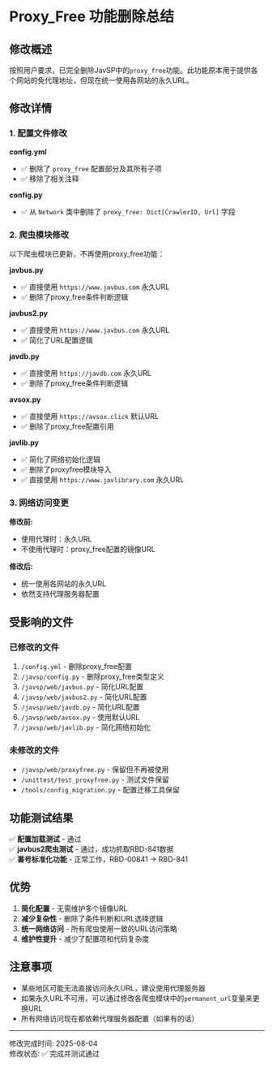 # Proxy_Free 功能删除总结

## 修改概述

按照用户要求，已完全删除JavSP中的`proxy_free`功能。此功能原本用于提供各个网站的免代理地址，但现在统一使用各网站的永久URL。

## 修改详情

### 1. 配置文件修改

**config.yml**
- ✅ 删除了 `proxy_free` 配置部分及其所有子项
- ✅ 移除了相关注释

**config.py**
- ✅ 从 `Network` 类中删除了 `proxy_free: Dict[CrawlerID, Url]` 字段

### 2. 爬虫模块修改

以下爬虫模块已更新，不再使用proxy_free功能：

**javbus.py**
- ✅ 直接使用 `https://www.javbus.com` 永久URL
- ✅ 删除了proxy_free条件判断逻辑

**javbus2.py** 
- ✅ 直接使用 `https://www.javbus.com` 永久URL
- ✅ 简化了URL配置逻辑

**javdb.py**
- ✅ 直接使用 `https://javdb.com` 永久URL
- ✅ 删除了proxy_free条件判断逻辑

**avsox.py**
- ✅ 直接使用 `https://avsox.click` 默认URL
- ✅ 删除了proxy_free配置引用

**javlib.py**
- ✅ 简化了网络初始化逻辑
- ✅ 删除了proxyfree模块导入
- ✅ 直接使用 `https://www.javlibrary.com` 永久URL

### 3. 网络访问变更

**修改前:**
- 使用代理时：永久URL
- 不使用代理时：proxy_free配置的镜像URL

**修改后:**
- 统一使用各网站的永久URL
- 依然支持代理服务器配置

## 受影响的文件

### 已修改的文件
1. `/config.yml` - 删除proxy_free配置
2. `/javsp/config.py` - 删除proxy_free类型定义  
3. `/javsp/web/javbus.py` - 简化URL配置
4. `/javsp/web/javbus2.py` - 简化URL配置
5. `/javsp/web/javdb.py` - 简化URL配置
6. `/javsp/web/avsox.py` - 使用默认URL
7. `/javsp/web/javlib.py` - 简化网络初始化

### 未修改的文件
- `/javsp/web/proxyfree.py` - 保留但不再被使用
- `/unittest/test_proxyfree.py` - 测试文件保留
- `/tools/config_migration.py` - 配置迁移工具保留

## 功能测试结果

✅ **配置加载测试** - 通过  
✅ **javbus2爬虫测试** - 通过，成功抓取RBD-841数据  
✅ **番号标准化功能** - 正常工作，RBD-00841 → RBD-841  

## 优势

1. **简化配置** - 无需维护多个镜像URL
2. **减少复杂性** - 删除了条件判断和URL选择逻辑
3. **统一网络访问** - 所有爬虫使用一致的URL访问策略
4. **维护性提升** - 减少了配置项和代码复杂度

## 注意事项

- 某些地区可能无法直接访问永久URL，建议使用代理服务器
- 如果永久URL不可用，可以通过修改各爬虫模块中的`permanent_url`变量来更换URL
- 所有网络访问现在都依赖代理服务器配置（如果有的话）

---
修改完成时间: 2025-08-04  
修改状态: ✅ 完成并测试通过